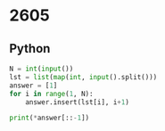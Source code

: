 # 2605

## Python

```python
N = int(input())
lst = list(map(int, input().split()))
answer = [1]
for i in range(1, N):
    answer.insert(lst[i], i+1)

print(*answer[::-1])
```

